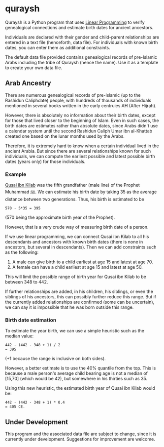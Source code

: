 # quraysh
Quraysh is a Python program that uses [Linear Programming](https://en.wikipedia.org/wiki/Linear_programming) to verify genealogical connections and estimate birth dates for ancient ancestors.

Individuals are declared with their gender and child-parent relationships are entered in a text file (henceforth, data file). For individuals with known birth dates, you can enter them as additional constraints.

The default data file provided contains genealogical records of pre-Islamic Arabs including the tribe of Quraysh (hence the name). Use it as a template to create your own data file.

## Arab Ancestry
There are numerous genealogical records of pre-Islamic (up to the Rashidun Caliphdate) people, with hundreds of thousands of individuals mentioned in several books written in the early centruies AH (After Hijrah).

However, there is absolutely no information about their birth dates, except for those that lived closer to the beginning of Islam. Even in such cases, the birth dates are estimates rather than absolute dates, since Arabs didn't use a calendar system until the second Rashidun Caliph Umar ibn al-Khattab created one based on the lunar months used by the Arabs.

Therefore, it is extremely hard to know when a certain individual lived in the ancient Arabia. But since there are several relationships known for such individuals, we can compute the earliest possible and latest possible birth dates (years only) for those individuals.

### Example
[Qusai ibn Kilab](https://en.wikipedia.org/wiki/Qusai_ibn_Kilab) was the fifth grandfather (male line) of the Prophet Muhammad ﷺ. We can estimate his birth date by taking 35 as the average distance between two generations.
Thus, his birth is estimated to be
```
570 - 5*35 = 395
```
(570 being the approximate birth year of the Prophet).

However, that is a very crude way of measuring birth date of a person.

If we use linear programming, we can connect Qusai ibn Kilab to all his descendants and ancestors with known birth dates (there is none in ancestors, but several in descendants). Then we can add constraints such as the following:

1. A male can give birth to a child earliest at age 15 and latest at age 70.
2. A female can have a child earliest at age 15 and latest at age 50.

This will limit the possible range of birth year for Qusai ibn Kilab to be between 348 to 442.

If further relationships are added, in his children, his siblings, or even the siblings of his ancestors, this can possibly further reduce this range. But if the currently added relationships are confirmed (some can be uncertain), we can say it is impossible that he was born outside this range.

### Birth date estimation
To estimate the year birth, we can use a simple heuristic such as the median value:

```
442 - (442 - 348 + 1) / 2
= 395
```

(+1 because the range is inclusive on both sides).

However, a better estimate is to use the 40% quantile from the top. This is because a male person's average child bearing age is not a median of [15,70] (which would be 42), but somewhere in his thirties such as 35.

Using this new heuristic, the estimated birth year of Qusai ibn Kilab would be:
```
442 - (442 - 348 + 1) * 0.4
= 405 CE.
```

## Under Development
This program and the associated data file are subject to change, since it is currently under development. Suggestions for improvement are welcome.
